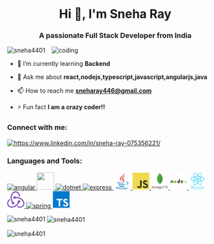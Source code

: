 <h1 align="center">Hi 👋, I'm Sneha Ray</h1>
<h3 align="center">A passionate Full Stack Developer from India</h3>
<img align="right"alt="coding"width="400"src="https://mir-s3-cdn-cf.behance.net/project_modules/disp/601014116770475.6068beff4640a.gif">
<p align="left"> <img src="https://komarev.com/ghpvc/?username=sneha4401&label=Profile%20views&color=0e75b6&style=flat" alt="sneha4401" /> </p>

- 🌱 I’m currently learning **Backend**

- 💬 Ask me about **react,nodejs,typescript,javascript,angularjs,java**

- 📫 How to reach me **sneharay446@gmail.com**

- ⚡ Fun fact **I am a crazy coder!!**

<h3 align="left">Connect with me:</h3>
<p align="left">
<a href="https://linkedin.com/in/https://www.linkedin.com/in/sneha-ray-075356221/" target="blank"><img align="center" src="https://raw.githubusercontent.com/rahuldkjain/github-profile-readme-generator/master/src/images/icons/Social/linked-in-alt.svg" alt="https://www.linkedin.com/in/sneha-ray-075356221/" height="30" width="40" /></a>
</p>

<h3 align="left">Languages and Tools:</h3>
<p align="left"> <a href="https://angular.io" target="_blank" rel="noreferrer"> <img src="https://th.bing.com/th/id/OIP.PeOMGrlVHERogA8T6mBDhgHaFj?w=247&h=185&c=7&r=0&o=5&dpr=1.3&pid=1.7" alt="angular" width="40" height="40"/> </a> <a href="https://angular.io" target="_blank" rel="noreferrer"> <img src="https://th.bing.com/th/id/OIP.BLrezSeZuna1mdA4UzyjLwHaGO?w=198&h=180&c=7&r=0&o=5&dpr=1.3&pid=1.7" width="40" height="40"/> </a> <a href="https://dotnet.microsoft.com/" target="_blank" rel="noreferrer"> <img src="https://camo.githubusercontent.com/14fbc2eb451f757434b57565e80464c872c9da09924e63f76fd56354148f1edd/68747470733a2f2f736b696c6c69636f6e732e6465762f69636f6e733f693d72656163742c6e6f64656a732c657870726573732c6d6f6e676f64622c666173746170692c72656475782c74732c6e6578746a732c626f6f7473747261702c6a732c68746d6c2c6373732c" alt="dotnet" width="40" height="40"/> </a> <a href="https://expressjs.com" target="_blank" rel="noreferrer"> <img src="https://miro.medium.com/max/2102/1*vHw6ENUfu71KHiyTm0BtUA.png" alt="express" width="40" height="40"/> </a> <a href="https://www.w3.org/html/" target="_blank" rel="https://th.bing.com/th/id/OIP.o-wNqCyhGc3XpFMfCCFpigAAAA?pid=ImgDet&rs=1" alt="html5" width="40" height="40"/> </a> <a href="https://www.java.com" target="_blank" rel="noreferrer"> <img src="https://raw.githubusercontent.com/devicons/devicon/master/icons/java/java-original.svg" alt="java" width="40" height="40"/> </a> <a href="https://developer.mozilla.org/en-US/docs/Web/JavaScript" target="_blank" rel="noreferrer"> <img src="https://raw.githubusercontent.com/devicons/devicon/master/icons/javascript/javascript-original.svg" alt="javascript" width="40" height="40"/> </a> <a href="https://www.mongodb.com/" target="_blank" rel="noreferrer"> <img src="https://raw.githubusercontent.com/devicons/devicon/master/icons/mongodb/mongodb-original-wordmark.svg" alt="mongodb" width="40" height="40"/> </a> <a href="https://nodejs.org" target="_blank" rel="noreferrer"> <img src="https://raw.githubusercontent.com/devicons/devicon/master/icons/nodejs/nodejs-original-wordmark.svg" alt="nodejs" width="40" height="40"/> </a> <a href="https://reactjs.org/" target="_blank" rel="noreferrer"> <img src="https://raw.githubusercontent.com/devicons/devicon/master/icons/react/react-original-wordmark.svg" alt="react" width="40" height="40"/> </a> <a href="https://redux.js.org" target="_blank" rel="noreferrer"> <img src="https://raw.githubusercontent.com/devicons/devicon/master/icons/redux/redux-original.svg" alt="redux" width="40" height="40"/> </a> <a href="https://spring.io/" target="_blank" rel="noreferrer"> <img src="https://www.vectorlogo.zone/logos/springio/springio-icon.svg" alt="spring" width="40" height="40"/> </a> <a href="https://www.typescriptlang.org/" target="_blank" rel="noreferrer"> <img src="https://raw.githubusercontent.com/devicons/devicon/master/icons/typescript/typescript-original.svg" alt="typescript" width="40" height="40"/> </a> </p>

<p><img align="left" src="https://github-readme-stats.vercel.app/api/top-langs?username=sneha4401&show_icons=true&locale=en&layout=compact" alt="sneha4401" /></p>

<p>&nbsp;<img align="center" src="https://github-readme-stats.vercel.app/api?username=sneha4401&show_icons=true&locale=en" alt="sneha4401" /></p>

<p><img align="center" src="https://github-readme-streak-stats.herokuapp.com/?user=sneha4401&" alt="sneha4401" /></p>
